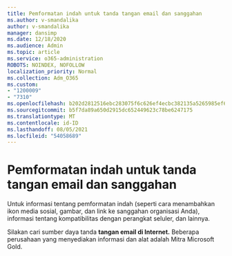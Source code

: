 ```yaml
---
title: Pemformatan indah untuk tanda tangan email dan sanggahan
ms.author: v-smandalika
author: v-smandalika
manager: dansimp
ms.date: 12/18/2020
ms.audience: Admin
ms.topic: article
ms.service: o365-administration
ROBOTS: NOINDEX, NOFOLLOW
localization_priority: Normal
ms.collection: Adm_O365
ms.custom:
- "1200009"
- "7310"
ms.openlocfilehash: b202d2812516ebc283075f6c626ef4ecbc382135a5265985ef61aab1c4eedca6
ms.sourcegitcommit: b5f7da89a650d2915dc652449623c78be6247175
ms.translationtype: MT
ms.contentlocale: id-ID
ms.lasthandoff: 08/05/2021
ms.locfileid: "54058689"
---
```

# <a name="fancy-formatting-for-your-email-signature-and-disclaimer"></a>Pemformatan indah untuk tanda tangan email dan sanggahan
Untuk informasi tentang pemformatan indah (seperti cara menambahkan ikon media sosial, gambar, dan link ke sanggahan organisasi Anda), informasi tentang kompatibilitas dengan perangkat seluler, dan lainnya.

Silakan cari sumber daya tanda **tangan email di Internet.** Beberapa perusahaan yang menyediakan informasi dan alat adalah Mitra Microsoft Gold.
